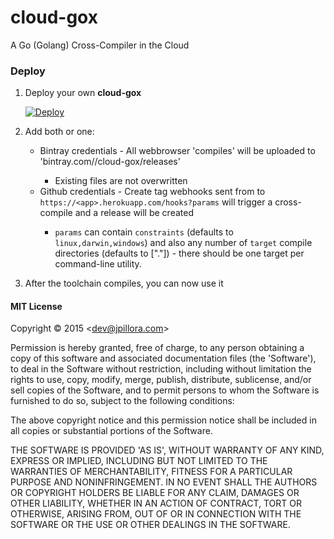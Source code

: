 # cloud-gox

A Go (Golang) Cross-Compiler in the Cloud

### Deploy

1. Deploy your own **cloud-gox**

	[![Deploy](https://www.herokucdn.com/deploy/button.png)](https://heroku.com/deploy)

2. Add both or one:

	* Bintray credentials -  All webbrowser 'compiles' will be uploaded to 'bintray.com/<user>/cloud-gox/releases'
		* Existing files are not overwritten
	* Github credentials - Create tag webhooks sent from <user> to `https://<app>.herokuapp.com/hooks?params` will trigger a cross-compile and a release will be created
		* `params` can contain `constraints` (defaults to `linux,darwin,windows`) and also any number of `target` compile directories (defaults to ["."]) - there should be one target per command-line utility.

3. After the toolchain compiles, you can now use it

#### MIT License

Copyright © 2015 &lt;dev@jpillora.com&gt;

Permission is hereby granted, free of charge, to any person obtaining
a copy of this software and associated documentation files (the
'Software'), to deal in the Software without restriction, including
without limitation the rights to use, copy, modify, merge, publish,
distribute, sublicense, and/or sell copies of the Software, and to
permit persons to whom the Software is furnished to do so, subject to
the following conditions:

The above copyright notice and this permission notice shall be
included in all copies or substantial portions of the Software.

THE SOFTWARE IS PROVIDED 'AS IS', WITHOUT WARRANTY OF ANY KIND,
EXPRESS OR IMPLIED, INCLUDING BUT NOT LIMITED TO THE WARRANTIES OF
MERCHANTABILITY, FITNESS FOR A PARTICULAR PURPOSE AND NONINFRINGEMENT.
IN NO EVENT SHALL THE AUTHORS OR COPYRIGHT HOLDERS BE LIABLE FOR ANY
CLAIM, DAMAGES OR OTHER LIABILITY, WHETHER IN AN ACTION OF CONTRACT,
TORT OR OTHERWISE, ARISING FROM, OUT OF OR IN CONNECTION WITH THE
SOFTWARE OR THE USE OR OTHER DEALINGS IN THE SOFTWARE.